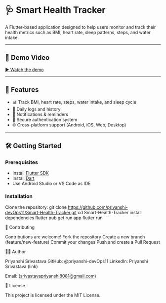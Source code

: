 # 🩺 Smart Health Tracker

A Flutter-based application designed to help users monitor and track their health metrics such as BMI, heart rate, sleep patterns, steps, and water intake.  

---

## 🎥 Demo Video
[▶️ Watch the demo](demo_video/demo_video_sr.mp4)

---

## 🚀 Features
- 📊 Track BMI, heart rate, steps, water intake, and sleep cycle  
- 📅 Daily logs and history  
- 🔔 Notifications & reminders  
- 🔐 Secure authentication system  
- 🌐 Cross-platform support (Android, iOS, Web, Desktop)  

---

## 🛠️ Getting Started

### Prerequisites
- Install [Flutter SDK](https://docs.flutter.dev/get-started/install)  
- Install [Dart](https://dart.dev/get-dart)  
- Use Android Studio or VS Code as IDE  

### Installation
Clone the repository:
git clone https://github.com/priyanshi-devOps11/Smart-Health-Tracker.git
cd Smart-Health-Tracker
install dependencies
flutter pub get
run app
flutter run

🤝 Contributing

Contributions are welcome!
Fork the repository
Create a new branch (feature/new-feature)
Commit your changes
Push and create a Pull Request

👩‍💻 Author

Priyanshi Srivastava
GitHub: @priyanshi-devOps11
LinkedIn: Priyanshi Srivastava
 (link)

Email: (srivastavapriyanshi8081@gmail.com)

📜 License

This project is licensed under the MIT License. 
